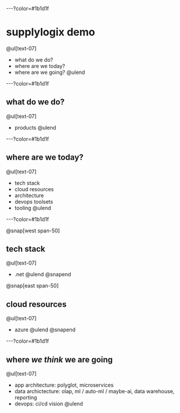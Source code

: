 ---?color=#1b1d1f

# supplylogix demo

@ul[text-07]
- what do we do?
- where are we today?
- where are we going?
@ulend

---?color=#1b1d1f

## what do we do?
@ul[text-07]
- products
@ulend

---?color=#1b1d1f

## where are we today?
@ul[text-07]
- tech stack
- cloud resources
- architecture
- devops toolsets
- tooling
@ulend

---?color=#1b1d1f

@snap[west span-50]
## tech stack
@ul[text-07]
- .net
@ulend
@snapend

@snap[east span-50]
## cloud resources
@ul[text-07]
- azure
@ulend
@snapend

---?color=#1b1d1f

## where _we think_ we are going
@ul[text-07]
- app architecture: polyglot, microservices
- data archictecture: olap, ml / auto-ml / maybe-ai, data warehouse, reporting
- devops: ci/cd vision
@ulend
